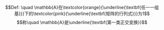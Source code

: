 $$Def: \quad \mathbb{A}在\textcolor{orange}{\underline{\textbf{任一一组基}}}下的\textcolor{pink}{\underline{\textbf{矩阵的行列式}}}为1$$
$$称\quad \mathbb{A}是\underline{\textbf{第一类正交变换}}$$